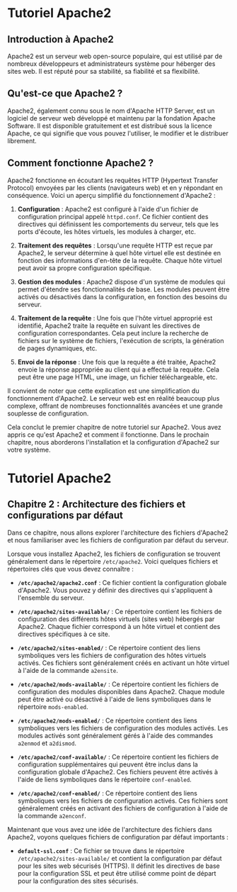 # Tutoriel Apache2

## Introduction à Apache2

Apache2 est un serveur web open-source populaire, qui est utilisé par de nombreux développeurs et administrateurs système pour héberger des sites web. Il est réputé pour sa stabilité, sa fiabilité et sa flexibilité.

## **Qu'est-ce que Apache2 ?**

Apache2, également connu sous le nom d'Apache HTTP Server, est un logiciel de serveur web développé et maintenu par la fondation Apache Software. Il est disponible gratuitement et est distribué sous la licence Apache, ce qui signifie que vous pouvez l'utiliser, le modifier et le distribuer librement.

## **Comment fonctionne Apache2 ?**

Apache2 fonctionne en écoutant les requêtes HTTP (Hypertext Transfer Protocol) envoyées par les clients (navigateurs web) et en y répondant en conséquence. Voici un aperçu simplifié du fonctionnement d'Apache2 :

1. **Configuration** : Apache2 est configuré à l'aide d'un fichier de configuration principal appelé `httpd.conf`. Ce fichier contient des directives qui définissent les comportements du serveur, tels que les ports d'écoute, les hôtes virtuels, les modules à charger, etc.

2. **Traitement des requêtes** : Lorsqu'une requête HTTP est reçue par Apache2, le serveur détermine à quel hôte virtuel elle est destinée en fonction des informations d'en-tête de la requête. Chaque hôte virtuel peut avoir sa propre configuration spécifique.

3. **Gestion des modules** : Apache2 dispose d'un système de modules qui permet d'étendre ses fonctionnalités de base. Les modules peuvent être activés ou désactivés dans la configuration, en fonction des besoins du serveur.

4. **Traitement de la requête** : Une fois que l'hôte virtuel approprié est identifié, Apache2 traite la requête en suivant les directives de configuration correspondantes. Cela peut inclure la recherche de fichiers sur le système de fichiers, l'exécution de scripts, la génération de pages dynamiques, etc.

5. **Envoi de la réponse** : Une fois que la requête a été traitée, Apache2 envoie la réponse appropriée au client qui a effectué la requête. Cela peut être une page HTML, une image, un fichier téléchargeable, etc.

Il convient de noter que cette explication est une simplification du fonctionnement d'Apache2. Le serveur web est en réalité beaucoup plus complexe, offrant de nombreuses fonctionnalités avancées et une grande souplesse de configuration.

Cela conclut le premier chapitre de notre tutoriel sur Apache2. Vous avez appris ce qu'est Apache2 et comment il fonctionne. Dans le prochain chapitre, nous aborderons l'installation et la configuration d'Apache2 sur votre système.

# Tutoriel Apache2

## Chapitre 2 : Architecture des fichiers et configurations par défaut

Dans ce chapitre, nous allons explorer l'architecture des fichiers d'Apache2 et nous familiariser avec les fichiers de configuration par défaut du serveur.

Lorsque vous installez Apache2, les fichiers de configuration se trouvent généralement dans le répertoire `/etc/apache2`. Voici quelques fichiers et répertoires clés que vous devez connaître :

- **`/etc/apache2/apache2.conf`** : Ce fichier contient la configuration globale d'Apache2. Vous pouvez y définir des directives qui s'appliquent à l'ensemble du serveur.

- **`/etc/apache2/sites-available/`** : Ce répertoire contient les fichiers de configuration des différents hôtes virtuels (sites web) hébergés par Apache2. Chaque fichier correspond à un hôte virtuel et contient des directives spécifiques à ce site.

- **`/etc/apache2/sites-enabled/`** : Ce répertoire contient des liens symboliques vers les fichiers de configuration des hôtes virtuels activés. Ces fichiers sont généralement créés en activant un hôte virtuel à l'aide de la commande `a2ensite`.

- **`/etc/apache2/mods-available/`** : Ce répertoire contient les fichiers de configuration des modules disponibles dans Apache2. Chaque module peut être activé ou désactivé à l'aide de liens symboliques dans le répertoire `mods-enabled`.

- **`/etc/apache2/mods-enabled/`** : Ce répertoire contient des liens symboliques vers les fichiers de configuration des modules activés. Les modules activés sont généralement gérés à l'aide des commandes `a2enmod` et `a2dismod`.

- **`/etc/apache2/conf-available/`** : Ce répertoire contient les fichiers de configuration supplémentaires qui peuvent être inclus dans la configuration globale d'Apache2. Ces fichiers peuvent être activés à l'aide de liens symboliques dans le répertoire `conf-enabled`.

- **`/etc/apache2/conf-enabled/`** : Ce répertoire contient des liens symboliques vers les fichiers de configuration activés. Ces fichiers sont généralement créés en activant des fichiers de configuration à l'aide de la commande `a2enconf`.

Maintenant que vous avez une idée de l'architecture des fichiers dans Apache2, voyons quelques fichiers de configuration par défaut importants :

- **`default-ssl.conf`** : Ce fichier se trouve dans le répertoire `/etc/apache2/sites-available/` et contient la configuration par défaut pour les sites web sécurisés (HTTPS). Il définit les directives de base pour la configuration SSL et peut être utilisé comme point de départ pour la configuration des sites sécurisés.
